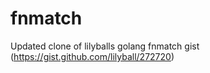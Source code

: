 # fnmatch
Updated clone of lilyballs golang fnmatch gist (https://gist.github.com/lilyball/272720)


